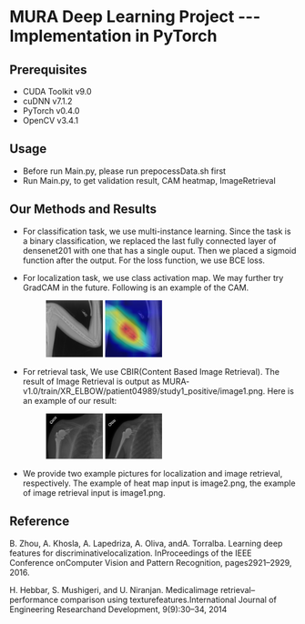 MURA Deep Learning Project --- Implementation in PyTorch
======
Prerequisites
------
* CUDA Toolkit v9.0
* cuDNN v7.1.2
* PyTorch v0.4.0
* OpenCV v3.4.1


Usage
------
* Before run Main.py, please run prepocessData.sh first
* Run Main.py, to get validation result, CAM heatmap, ImageRetrieval

Our Methods and Results
------
* For classification task, we use multi-instance learning. Since the task is a binary classification, we replaced the last fully connected layer of densenet201 with one that has a single ouput. Then we placed a sigmoid function after the output. For the loss function, we use BCE loss.

* For localization task, we use class activation map. 
  We may further try GradCAM in the future. 
  Following is an example of the CAM.
  <figure class="half">
    <img src="https://github.com/GoAhead106283/MURA_deep_learning/blob/master/image2.png" title="original image" width="100" />
    <img src="https://github.com/GoAhead106283/MURA_deep_learning/blob/master/image2_heatmap.jpg" title="CAM" width="100" />
  </figure>
  
  
* For retrieval task, We use CBIR(Content Based Image Retrieval). The result of Image Retrieval is output as MURA-  v1.0/train/XR_ELBOW/patient04989/study1_positive/image1.png. 
  Here is an example of our result:
  <figure class="half">
    <img src="https://github.com/GoAhead106283/MURA_deep_learning/blob/master/query.png" title="original image" width="100" />
    <img src="https://github.com/GoAhead106283/MURA_deep_learning/blob/master/answer.png" title="CAM" width="100" />
  </figure>
 

* We provide two example pictures for localization and image retrieval, respectively. The example of heat map input is image2.png, the example of image retrieval input is image1.png. 

Reference
------
B. Zhou, A. Khosla, A. Lapedriza, A. Oliva, andA. Torralba. Learning deep features for discriminativelocalization. InProceedings of the IEEE Conference onComputer Vision and Pattern Recognition, pages2921–2929, 2016.

H. Hebbar, S. Mushigeri, and U. Niranjan. Medicalimage retrieval–performance comparison using texturefeatures.International Journal of Engineering Researchand Development, 9(9):30–34, 2014
